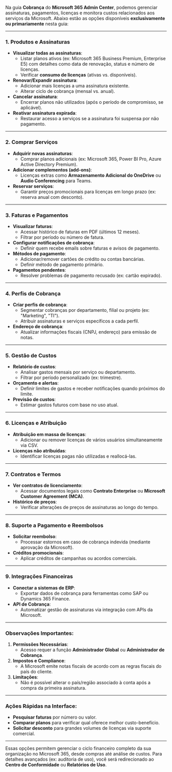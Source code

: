 Na guia **Cobrança** do **Microsoft 365 Admin Center**, podemos gerenciar assinaturas, pagamentos, licenças e monitora custos relacionados aos serviços da Microsoft. Abaixo estão as opções disponíveis **exclusivamente ou primariamente** nesta guia:

---

### **1. Produtos e Assinaturas**  
- **Visualizar todas as assinaturas**:  
  - Listar planos ativos (ex: Microsoft 365 Business Premium, Enterprise E5) com detalhes como data de renovação, status e número de licenças.  
  - Verificar **consumo de licenças** (ativas vs. disponíveis).  
- **Renovar/Expandir assinatura**:  
  - Adicionar mais licenças a uma assinatura existente.  
  - Alterar ciclo de cobrança (mensal vs. anual).  
- **Cancelar assinatura**:  
  - Encerrar planos não utilizados (após o período de compromisso, se aplicável).  
- **Reativar assinatura expirada**:  
  - Restaurar acesso a serviços se a assinatura foi suspensa por não pagamento.  

---

### **2. Comprar Serviços**  
- **Adquirir novas assinaturas**:  
  - Comprar planos adicionais (ex: Microsoft 365, Power BI Pro, Azure Active Directory Premium).  
- **Adicionar complementos (add-ons)**:  
  - Licenças extras como **Armazenamento Adicional do OneDrive** ou **Audio Conferencing** para Teams.  
- **Reservar serviços**:  
  - Garantir preços promocionais para licenças em longo prazo (ex: reserva anual com desconto).  

---

### **3. Faturas e Pagamentos**  
- **Visualizar faturas**:  
  - Acessar histórico de faturas em PDF (últimos 12 meses).  
  - Filtrar por período ou número de fatura.  
- **Configurar notificações de cobrança**:  
  - Definir quem recebe emails sobre faturas e avisos de pagamento.  
- **Métodos de pagamento**:  
  - Adicionar/remover cartões de crédito ou contas bancárias.  
  - Definir método de pagamento primário.  
- **Pagamentos pendentes**:  
  - Resolver problemas de pagamento recusado (ex: cartão expirado).  

---

### **4. Perfis de Cobrança**  
- **Criar perfis de cobrança**:  
  - Segmentar cobranças por departamento, filial ou projeto (ex: "Marketing", "TI").  
  - Atribuir assinaturas e serviços específicos a cada perfil.  
- **Endereço de cobrança**:  
  - Atualizar informações fiscais (CNPJ, endereço) para emissão de notas.  

---

### **5. Gestão de Custos**  
- **Relatório de custos**:  
  - Analisar gastos mensais por serviço ou departamento.  
  - Filtrar por período personalizado (ex: trimestre).  
- **Orçamento e alertas**:  
  - Definir limites de gastos e receber notificações quando próximos do limite.  
- **Previsão de custos**:  
  - Estimar gastos futuros com base no uso atual.  

---

### **6. Licenças e Atribuição**  
- **Atribuição em massa de licenças**:  
  - Adicionar ou remover licenças de vários usuários simultaneamente via CSV.  
- **Licenças não atribuídas**:  
  - Identificar licenças pagas não utilizadas e reallocá-las.  

---

### **7. Contratos e Termos**  
- **Ver contratos de licenciamento**:  
  - Acessar documentos legais como **Contrato Enterprise** ou **Microsoft Customer Agreement (MCA)**.  
- **Histórico de preços**:  
  - Verificar alterações de preços de assinaturas ao longo do tempo.  

---

### **8. Suporte a Pagamento e Reembolsos**  
- **Solicitar reembolso**:  
  - Processar estornos em caso de cobrança indevida (mediante aprovação da Microsoft).  
- **Créditos promocionais**:  
  - Aplicar créditos de campanhas ou acordos comerciais.  

---

### **9. Integrações Financeiras**  
- **Conectar a sistemas de ERP**:  
  - Exportar dados de cobrança para ferramentas como SAP ou Dynamics 365 Finance.  
- **API de Cobrança**:  
  - Automatizar gestão de assinaturas via integração com APIs da Microsoft.  

---

### **Observações Importantes:**  
1. **Permissões Necessárias**:  
   - Acesso requer a função **Administrador Global** ou **Administrador de Cobrança**.  
2. **Impostos e Compliance**:  
   - A Microsoft emite notas fiscais de acordo com as regras fiscais do país do cliente.  
3. **Limitações**:  
   - Não é possível alterar o país/região associado à conta após a compra da primeira assinatura.  

---

### **Ações Rápidas na Interface:**  
- **Pesquisar faturas** por número ou valor.  
- **Comparar planos** para verificar qual oferece melhor custo-benefício.  
- **Solicitar desconto** para grandes volumes de licenças via suporte comercial.  

---

Essas opções permitem gerenciar o ciclo financeiro completo da sua organização no Microsoft 365, desde compras até análise de custos. Para detalhes avançados (ex: auditoria de uso), você será redirecionado ao **Centro de Conformidade** ou **Relatórios de Uso**.
